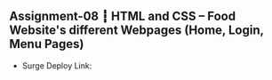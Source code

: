 ## Assignment-08 ┇ HTML and CSS – Food Website's different Webpages (Home, Login, Menu Pages)
- Surge Deploy Link: </br>
